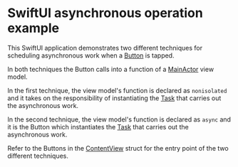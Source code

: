 # SwiftUI asynchronous operation example

This SwiftUI application demonstrates two different techniques for scheduling asynchronous work when a [Button][1] is tapped.

In both techniques the Button calls into a function of a [MainActor][2] view model.

In the first technique, the view model's function is declared as `nonisolated` and it takes on the responsibility of instantiating the [Task][3] that carries out the asynchronous work.

In the second technique, the view model's function is declared as `async` and it is the Button which instantiates the [Task][3] that carries out the asynchronous work.

Refer to the Buttons in the [ContentView][4] struct for the entry point of the two different techniques. 

[1]: https://developer.apple.com/documentation/swiftui/button
[2]: https://developer.apple.com/documentation/swift/mainactor
[3]: https://developer.apple.com/documentation/swift/task
[4]: App6/ContentView.swift

